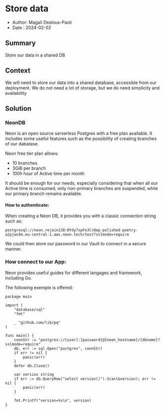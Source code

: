 # Store data

- Author: Magali Deslous-Paoli
- Date : 2024-02-02

## Summary

Store our data in a shared DB

## Context

We will need to store our data into a shared database, accessible from our deployment. We do not need a lot of storage, but we do need simplicity and availability

## Solution

### NeonDB

Neon is an open source serverless Postgres with a free plan available. It includes some useful features such as the possibility of creating branches of our dabatase.

Neon free tier plan allows:

- 10 branches
- 3GiB per branch
- 100h hour of Active time per month

It should be enough for our needs, especially considering that when all our Active time is consumed, only non-primary branches are suspended, while our primary branch remains available.

#### How to authenticate:

When creating a Neon DB, it provides you with a classic connection string such as:

```
postgresql://neon.rejoin138:0Ydy7spFeJCr@ep-polished-poetry-a2pjwv5m.eu-central-1.aws.neon.tech/test?sslmode=require
```

We could then store our password in our Vault to connect in a secure manner.

### How connect to our App:

Neon provides useful guides for different langages and framework, including Go.

The following exemple is offered:

```
package main

import (
    "database/sql"
    "fmt"

    _ "github.com/lib/pq"
)

func main() {
    connStr := "postgres://[user]:[password]@[neon_hostname]/[dbname]?sslmode=require"
    db, err := sql.Open("postgres", connStr)
    if err != nil {
        panic(err)
    }
    defer db.Close()

    var version string
    if err := db.QueryRow("select version()").Scan(&version); err != nil {
        panic(err)
    }

    fmt.Printf("version=%s\n", version)
}
```
